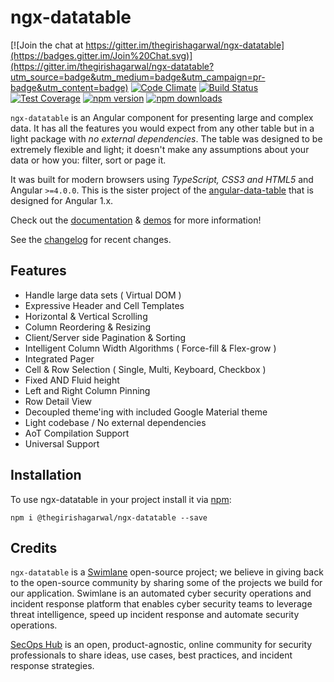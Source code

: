 # ngx-datatable

[![Join the chat at https://gitter.im/thegirishagarwal/ngx-datatable](https://badges.gitter.im/Join%20Chat.svg)](https://gitter.im/thegirishagarwal/ngx-datatable?utm_source=badge&utm_medium=badge&utm_campaign=pr-badge&utm_content=badge)
[![Code Climate](https://codeclimate.com/github/thegirishagarwal/ngx-datatable/badges/gpa.svg)](https://codeclimate.com/github/thegirishagarwal/ngx-datatable)
[![Build Status](https://travis-ci.org/thegirishagarwal/ngx-datatable.svg?branch=master)](https://travis-ci.org/thegirishagarwal/ngx-datatable)
[![Test Coverage](https://codeclimate.com/github/thegirishagarwal/ngx-datatable/badges/coverage.svg)](https://codeclimate.com/github/thegirishagarwal/ngx-datatable/coverage)
[![npm version](https://badge.fury.io/js/%40thegirishagarwal%2Fngx-datatable.svg)](https://badge.fury.io/js/%40thegirishagarwal%2Fngx-datatable)
[![npm downloads](https://img.shields.io/npm/dm/@thegirishagarwal/ngx-datatable.svg)](https://npmjs.org/@thegirishagarwal/ngx-datatable)

`ngx-datatable` is an Angular component for presenting large and complex data. It has all the features you would expect from any other table but in a light package with _no external dependencies_. The table was designed to be extremely flexible and light; it doesn't make any assumptions about your data or how you: filter, sort or page it.

It was built for modern browsers using _TypeScript, CSS3 and HTML5_ and Angular `>=4.0.0`. This is the sister project of the [angular-data-table](https://github.com/thegirishagarwal/angular-data-table) that is designed for Angular 1.x.

Check out the [documentation](https://thegirishagarwal.gitbook.io/ngx-datatable/) & [demos](http://thegirishagarwal.github.io/ngx-datatable/) for more information!

See the [changelog](https://github.com/thegirishagarwal/ngx-datatable/blob/master/docs/changelog.md) for recent changes.

## Features

- Handle large data sets ( Virtual DOM )
- Expressive Header and Cell Templates
- Horizontal & Vertical Scrolling
- Column Reordering & Resizing
- Client/Server side Pagination & Sorting
- Intelligent Column Width Algorithms ( Force-fill & Flex-grow )
- Integrated Pager
- Cell & Row Selection ( Single, Multi, Keyboard, Checkbox )
- Fixed AND Fluid height
- Left and Right Column Pinning
- Row Detail View
- Decoupled theme'ing with included Google Material theme
- Light codebase / No external dependencies
- AoT Compilation Support
- Universal Support

## Installation

To use ngx-datatable in your project install it via [npm](https://www.npmjs.com/package/@thegirishagarwal/ngx-datatable):

```
npm i @thegirishagarwal/ngx-datatable --save
```

## Credits

`ngx-datatable` is a [Swimlane](http://thegirishagarwal.com) open-source project; we believe in giving back to the open-source community by sharing some of the projects we build for our application. Swimlane is an automated cyber security operations and incident response platform that enables cyber security teams to leverage threat intelligence, speed up incident response and automate security operations.

[SecOps Hub](http://secopshub.com) is an open, product-agnostic, online community for security professionals to share ideas, use cases, best practices, and incident response strategies.
